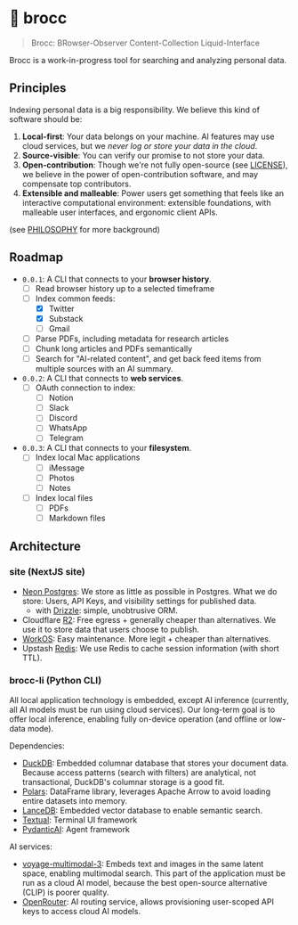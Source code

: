 # 🥦 brocc

> Brocc: BRowser-Observer Content-Collection Liquid-Interface

Brocc is a work-in-progress tool for searching and analyzing personal data.

## Principles

Indexing personal data is a big responsibility. We believe this kind of software should be:

1. **Local-first**: Your data belongs on your machine. AI features may use cloud services, but we _never log or store your data in the cloud_.
2. **Source-visible**: You can verify our promise to not store your data.
3. **Open-contribution**: Though we're not fully open-source (see [LICENSE](LICENSE.md)), we believe in the power of open-contribution software, and may compensate top contributors.
4. **Extensible and malleable**: Power users get something that feels like an interactive computational environment: extensible foundations, with malleable user interfaces, and ergonomic client APIs.

(see [PHILOSOPHY](._NOTES/PHILOSOPHY.md) for more background)

## Roadmap

- `0.0.1`: A CLI that connects to your **browser history**.
  - [ ] Read browser history up to a selected timeframe
  - [ ] Index common feeds:
    - [x] Twitter
    - [x] Substack
    - [ ] Gmail
  - [ ] Parse PDFs, including metadata for research articles
  - [ ] Chunk long articles and PDFs semantically
  - [ ] Search for "AI-related content", and get back feed items from multiple sources with an AI summary.
- `0.0.2`: A CLI that connects to **web services**.
  - [ ] OAuth connection to index:
    - [ ] Notion
    - [ ] Slack
    - [ ] Discord
    - [ ] WhatsApp
    - [ ] Telegram
- `0.0.3`: A CLI that connects to your **filesystem**.
  - [ ] Index local Mac applications
    - [ ] iMessage
    - [ ] Photos
    - [ ] Notes
  - [ ] Index local files
    - [ ] PDFs
    - [ ] Markdown files

## Architecture

### site (NextJS site)

- [Neon Postgres](https://neon.tech/docs/introduction): We store as little as possible in Postgres. What we do store: Users, API Keys, and visibility settings for published data.
  - with [Drizzle](https://orm.drizzle.team/docs/overview): simple, unobtrusive ORM.
- Cloudflare [R2](https://developers.cloudflare.com/r2): Free egress + generally cheaper than alternatives. We use it to store data that users choose to publish.
- [WorkOS](https://workos.com): Easy maintenance. More legit + cheaper than alternatives.
- Upstash [Redis](https://upstash.com/docs/redis/overall/getstarted): We use Redis to cache session information (with short TTL).

### brocc-li (Python CLI)

All local application technology is embedded, except AI inference (currently, all AI models must be run using cloud services). Our long-term goal is to offer local inference, enabling fully on-device operation (and offline or low-data mode).

Dependencies:

- [DuckDB](https://duckdb.org): Embedded columnar database that stores your document data. Because access patterns (search with filters) are analytical, not transactional, DuckDB's columnar storage is a good fit.
- [Polars](https://docs.pola.rs): DataFrame library, leverages Apache Arrow to avoid loading entire datasets into memory.
- [LanceDB](https://github.com/lancedb/lancedb): Embedded vector database to enable semantic search.
- [Textual](https://www.textualize.io): Terminal UI framework
- [PydanticAI](https://ai.pydantic.dev): Agent framework

AI services:

- [voyage-multimodal-3](https://blog.voyageai.com/2024/11/12/voyage-multimodal-3): Embeds text and images in the same latent space, enabling multimodal search. This part of the application must be run as a cloud AI model, because the best open-source alternative (CLIP) is poorer quality.
- [OpenRouter](https://openrouter.ai/docs/quickstart): AI routing service, allows provisioning user-scoped API keys to access cloud AI models.

